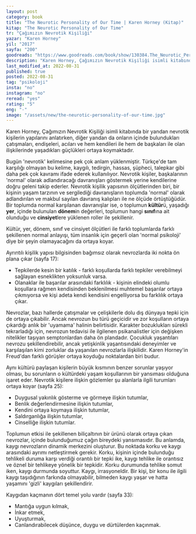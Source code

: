 ```yaml
---
layout: post
category: book
title: "The Neurotic Personality of Our Time | Karen Horney (Kitap)"
kitap: "The Neurotic Personality of Our Time"
tr: "Çağımızın Nevrotik Kişiliği"
yazar: "Karen Horney"
yil: "2017"
sayfa: "200"
goodreads: "https://www.goodreads.com/book/show/130384.The_Neurotic_Personality_of_Our_Time"
description: "Karen Horney, Çağımızın Nevrotik Kişiliği isimli kitabında bir yandan nevrotik kişilerin yapılarını anlatırken, diğer yandan da onların içinde bulundukları çatışmaları, endişeleri, acıları ve hem kendileri ile hem de başkaları ile olan ilişkilerinde yaşadıkları güçlükleri ortaya koymaktadır. "
last_modified_at: 2022-08-31
published: true
posted: 2022-08-31
tag: "psikoloji"
insta: "no"
instagram: "no"
reread: "yes"
rating: "5"
eng: "-"
image: "/assets/new/the-neurotic-personality-of-our-time.jpg"
---
```


Karen Horney, Çağımızın Nevrotik Kişiliği isimli kitabında bir yandan nevrotik kişilerin yapılarını anlatırken, diğer yandan da onların içinde bulundukları çatışmaları, endişeleri, acıları ve hem kendileri ile hem de başkaları ile olan ilişkilerinde yaşadıkları güçlükleri ortaya koymaktadır. 

Bugün 'nevrotik' kelimesine pek çok anlam yüklenmiştir. Türkçe'de tam karşılığı olmayan bu kelime, kaygılı, tedirgin, hassas, şüpheci, talepkar gibi daha pek çok kavramı ifade ederek kullanılıyor. Nevrotik kişiler, başkalarının 'normal' olarak adlandıracağı davranışları göstermek yerine kendilerine doğru geleni takip ederler. Nevrotik kişilik yapısının ölçütlerinden biri, bir kişinin yaşam tarzının ve sergilediği davranışların toplumda 'normal' olarak adlandırılan ve makbul sayılan davranış kalıpları ile ne ölçüde örtüştüğüdür. Bir toplumda normal karşılanan davranışlar ise, o toplumun **kültür**ü, yaşadığı **yer**, içinde bulunulan **dönem**in değerleri, toplumun hangi **sınıf**ına ait olunduğu ve **cinsiyet**lere yüklenen roller ile şekillenir. 

Kültür, yer, dönem, sınıf ve cinsiyet ölçütleri ile farklı toplumlarda farklı şekillenen normal anlayışı, tüm insanlık için geçerli olan 'normal psikoloji' diye bir şeyin olamayacağını da ortaya koyar. 

Ayrıntılı kişilik yapısı bilgisinden bağımsız olarak nevrozlarda iki nokta ön plana çıkar (sayfa 17):
- Tepkilerde kesin bir katılık - farklı koşullarda farklı tepkiler verebilmeyi sağlayan esneklikten yoksunluk varsa.
- Olanaklar ile başarılar arasındaki farklılık - kişinin elindeki olumlu koşullara rağmen kendisinden beklenilmesi muhtemel başarılar ortaya çıkmıyorsa ve kişi adeta kendi kendisini engelliyorsa bu farklılık ortaya çıkar.

Nevrozlar, bazı hallerde çatışmalar ve çelişkilerle dolu dış dünyaya tepki için de ortaya çıkabilir. Ancak nevrozun bu türü geçicidir ve zor koşulların ortaya çıkardığı anlık bir 'uyamama' halinin belirtisidir. Karakter bozuklukları sürekli tekrarladığı için, nevrozun tedavisi ile ilgilenen psikanalistler için değişken nitelikler taşıyan semptonlardan daha ön plandadır.  Çocukluk yaşantıları nevrozu şekillendirebilir, ancak yetişkinlik yaşantısındaki deneyimler ve karşılaşılan kimi zorluklar da yaşanılan nevrozlarla ilişkilidir. Karen Horney'in Freud'dan farklı görüşler ortaya koyduğu noktalardan biri budur.

Aynı kültürü paylaşan kişilerin büyük kısmının benzer sorunlar yaşıyor olması, bu sorunların o kültürdeki yaşam koşullarının bir yansıması olduğuna işaret eder. Nevrotik kişilere ilişkin gözlemler şu alanlarla ilgili turumları ortaya koyar (sayfa 25):
- Duygusal yakınlık gösterme ve görmeye ilişkin tutumlar,
- Benlik değerlendirmesine ilişkin tutumlar,
- Kendini ortaya koymaya ilişkin tutumlar,
- Saldırganlığa ilişkin tutumlar,
- Cinselliğe ilişkin tutumlar.

Toplumun etkisi ile şekillenen biliçaltının bir ürünü olarak ortaya çıkan nevrozlar, içinde bulunduğumuz çağın bireydeki yansımasıdır. Bu anlamda, kaygı nevrozların dinamik merkezini oluşturur. Bu noktada korku ve kaygı arasındaki ayrımı netleştirmek gerekir. Korku, kişinin içinde bulunduğu tehlikeli duruma karşı verdiği orantılı bir tepki ike, kaygı tehlike ile orantısız ve öznel bir tehlikeye yönelik bir tepkidir. Korku durumunda tehlike somut iken, kaygı durmunda soyuttur. Kaygı, irrasyoneldir. Bir kişi, bir konu ile ilgili kaygı taşıdığının farkında olmayabilir, bilmeden kaygı yaşar ve hatta yaşamını 'gizli' kaygıları şekillendirir. 

Kaygıdan kaçmanın dört temel yolu vardır (sayfa 33):
- Mantığa uygun kılmak,
- İnkar etmek,
- Uyuşturmak,
- Canlandırabilecek düşünce, duygu ve dürtülerden kaçınmak.
